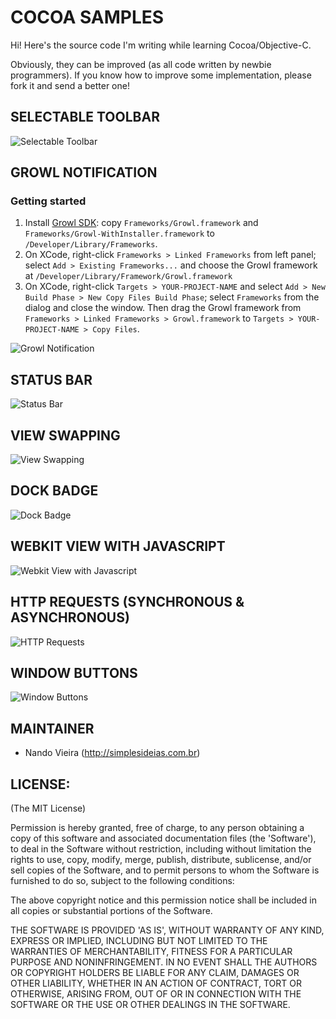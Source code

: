 COCOA SAMPLES
=============

Hi! Here's the source code I'm writing while learning Cocoa/Objective-C.

Obviously, they can be improved (as all code written by newbie programmers). If you know how
to improve some implementation, please fork it and send a better one!

SELECTABLE TOOLBAR
------------------

![Selectable Toolbar](http://f.simplesideias.com.br/cocoa-beans/SelectableToolbar.png)

GROWL NOTIFICATION
------------------

### Getting started

1. Install [Growl SDK](http://growl.info/downloads_developers.php): copy `Frameworks/Growl.framework` and `Frameworks/Growl-WithInstaller.framework` to `/Developer/Library/Frameworks`.
2. On XCode, right-click `Frameworks > Linked Frameworks` from left panel; select `Add > Existing Frameworks...` and choose the Growl framework at `/Developer/Library/Framework/Growl.framework`
3. On XCode, right-click `Targets > YOUR-PROJECT-NAME` and select `Add > New Build Phase > New Copy Files Build Phase`; select `Frameworks` from the dialog and close the window. Then drag the Growl framework from `Frameworks > Linked Frameworks > Growl.framework` to `Targets > YOUR-PROJECT-NAME > Copy Files`.

![Growl Notification](http://f.simplesideias.com.br/cocoa-beans/GrowlNotification.png)

STATUS BAR
----------

![Status Bar](http://f.simplesideias.com.br/cocoa-beans/StatusBar.png)

VIEW SWAPPING
-------------

![View Swapping](http://f.simplesideias.com.br/cocoa-beans/ViewSwapping.png)

DOCK BADGE
----------

![Dock Badge](http://f.simplesideias.com.br/cocoa-beans/DockBadge.png)

WEBKIT VIEW WITH JAVASCRIPT
---------------------------

![Webkit View with Javascript](http://f.simplesideias.com.br/cocoa-beans/WebkitViewWithJavascript.png)

HTTP REQUESTS (SYNCHRONOUS & ASYNCHRONOUS)
------------------------------------------

![HTTP Requests](http://f.simplesideias.com.br/cocoa-beans/HttpRequests.png)

WINDOW BUTTONS
--------------

![Window Buttons](http://f.simplesideias.com.br/cocoa-beans/WindowButtons.png)

MAINTAINER
----------

* Nando Vieira (<http://simplesideias.com.br>)

LICENSE:
--------

(The MIT License)

Permission is hereby granted, free of charge, to any person obtaining
a copy of this software and associated documentation files (the
'Software'), to deal in the Software without restriction, including
without limitation the rights to use, copy, modify, merge, publish,
distribute, sublicense, and/or sell copies of the Software, and to
permit persons to whom the Software is furnished to do so, subject to
the following conditions:

The above copyright notice and this permission notice shall be
included in all copies or substantial portions of the Software.

THE SOFTWARE IS PROVIDED 'AS IS', WITHOUT WARRANTY OF ANY KIND,
EXPRESS OR IMPLIED, INCLUDING BUT NOT LIMITED TO THE WARRANTIES OF
MERCHANTABILITY, FITNESS FOR A PARTICULAR PURPOSE AND NONINFRINGEMENT.
IN NO EVENT SHALL THE AUTHORS OR COPYRIGHT HOLDERS BE LIABLE FOR ANY
CLAIM, DAMAGES OR OTHER LIABILITY, WHETHER IN AN ACTION OF CONTRACT,
TORT OR OTHERWISE, ARISING FROM, OUT OF OR IN CONNECTION WITH THE
SOFTWARE OR THE USE OR OTHER DEALINGS IN THE SOFTWARE.